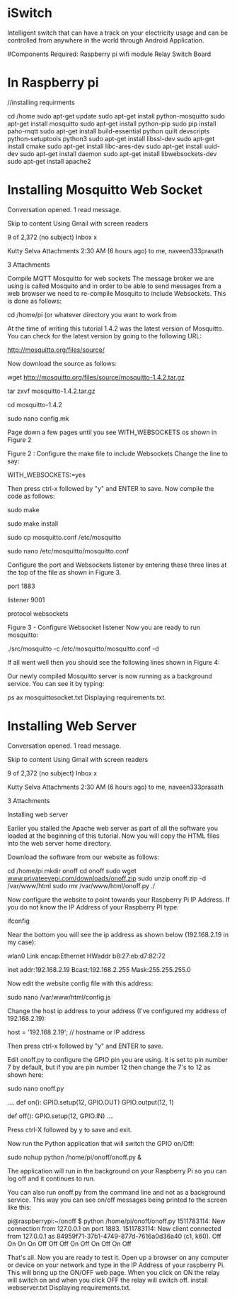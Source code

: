 # iSwitch
Intelligent switch that can have a track on your electricity usage and can be controlled from anywhere in the world through Android Application. 


#Components Required:
    Raspberry pi
    wifi module
    Relay 
    Switch Board
    
# In Raspberry pi 

//installing requirments


cd /home
sudo apt-get update
sudo apt-get install python-mosquitto
sudo apt-get install mosquitto
sudo apt-get install python-pip
sudo pip install paho-mqtt
sudo apt-get install build-essential python quilt devscripts python-setuptools python3
sudo apt-get install libssl-dev
sudo apt-get install cmake
sudo apt-get install libc-ares-dev
sudo apt-get install uuid-dev
sudo apt-get install daemon
sudo apt-get install libwebsockets-dev
sudo apt-get install apache2

# Installing  Mosquitto Web Socket


Conversation opened. 1 read message.

Skip to content
Using Gmail with screen readers

9 of 2,372
(no subject)
Inbox
x

Kutty Selva
Attachments
2:30 AM (6 hours ago)
to me, naveen333prasath


3 Attachments

Compile MQTT Mosquitto for web sockets
The message broker we are using is called Mosquito and in order to be able to send messages from a web browser we need to re-compile Mosquito to include Websockets. This is done as follows:

cd /home/pi   (or whatever directory you want to work from

At the time of writing this tutorial 1.4.2 was the latest version of Mosquitto. You can check for the latest version by going to the following URL:

http://mosquitto.org/files/source/

Now download the source as follows:

wget http://mosquitto.org/files/source/mosquitto-1.4.2.tar.gz

tar zxvf mosquitto-1.4.2.tar.gz

cd mosquitto-1.4.2

sudo nano config.mk

Page down a few pages until you see WITH_WEBSOCKETS os shown in Figure 2


Figure 2 : Configure the make file to include Websockets
Change the line to say:

WITH_WEBSOCKETS:=yes

Then press ctrl-x followed by "y" and ENTER to save.
Now compile the code as follows:

sudo make

sudo make install

sudo cp mosquitto.conf /etc/mosquitto

sudo nano /etc/mosquitto/mosquitto.conf

Configure the port and Websockets listener by entering these three lines at the top of the file as shown in Figure 3.

port 1883

listener 9001

protocol websockets




Figure 3 - Configure Websocket listener
Now you are ready to run mosquitto:

./src/mosquitto -c /etc/mosquitto/mosquitto.conf -d


If all went well then you should see the following lines shown in Figure 4:



Our newly compiled Mosquitto server is now running as a background service. You can see it by typing:

ps ax
mosquittosocket.txt
Displaying requirements.txt.


# Installing Web Server


Conversation opened. 1 read message.

Skip to content
Using Gmail with screen readers

9 of 2,372
(no subject)
Inbox
x

Kutty Selva
Attachments
2:30 AM (6 hours ago)
to me, naveen333prasath


3 Attachments

Installing web server

Earlier you stalled the Apache web server as part of all the software you loaded at the beginning of this tutorial. Now you will copy the HTML files into the web server home directory.

Download the software from our website as follows:

cd /home/pi
mkdir onoff
cd onoff
sudo wget www.privateeyepi.com/downloads/onoff.zip
sudo unzip onoff.zip -d /var/www/html
sudo mv /var/www/html/onoff.py ./

Now configure the website to point towards your Raspberry Pi IP Address. If you do not know the IP Address of your Raspberry PI type:

ifconfig

Near the bottom you will see the ip address as shown below (192.168.2.19 in my case):

wlan0     Link encap:Ethernet  HWaddr b8:27:eb:d7:82:72

inet addr:192.168.2.19  Bcast:192.168.2.255  Mask:255.255.255.0

Now edit the website config file with this address:

sudo nano /var/www/html/config.js

Change the host ip address to your address (I've configured my address of 192.168.2.19):

 host = '192.168.2.19'; // hostname or IP address

Then press ctrl-x followed by "y" and ENTER to save.

Edit onoff.py to configure the GPIO pin you are using. It is set to pin number 7 by default, but if you are pin number 12 then change the 7's to 12 as shown here:

sudo nano onoff.py

....
def on():
        GPIO.setup(12, GPIO.OUT)
        GPIO.output(12, 1)

def off():
        GPIO.setup(12, GPIO.IN)
....

Press ctrl-X followed by y to save and exit.

Now run the Python application that will switch the GPIO on/Off:

sudo nohup python /home/pi/onoff/onoff.py &


The application will run in the background on your Raspberry Pi so you can log off and it continues to run.

You can also run onoff.py from the command line and not as a background service. This way you can see on/off messages being printed to the screen like this:

pi@raspberrypi:~/onoff $ python /home/pi/onoff/onoff.py
1511783114: New connection from 127.0.0.1 on port 1883.
1511783114: New client connected from 127.0.0.1 as 84959f71-37b1-4749-877d-7616a0d36a40 (c1, k60).
Off
On
On
On
Off
Off
Off
On
Off
On
Off
On
Off


That's all. Now you are ready to test it. Open up a browser on any computer or device on your network and type in the IP Address of your raspberry Pi. This will bring up the ON/OFF web page. When you click on ON the relay will switch on and when you click OFF the relay will switch off.
install webserver.txt
Displaying requirements.txt.
